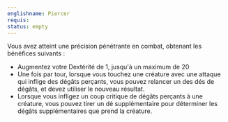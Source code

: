 ```yaml
---
englishname: Piercer
requis:
status: empty
---
```

Vous avez atteint une précision pénétrante en combat, obtenant les bénéfices suivants :

 - Augmentez votre Dextérité de 1, jusqu'à un maximum de 20
 - Une fois par tour, lorsque vous touchez une créature avec une attaque qui inflige des dégâts perçants, vous pouvez relancer un des dés de dégâts, et devez utiliser le nouveau résultat.
 - Lorsque vous infligez un coup critique de dégâts perçants à une créature, vous pouvez tirer un dé supplémentaire pour déterminer les dégâts supplémentaires que prend la créature.
